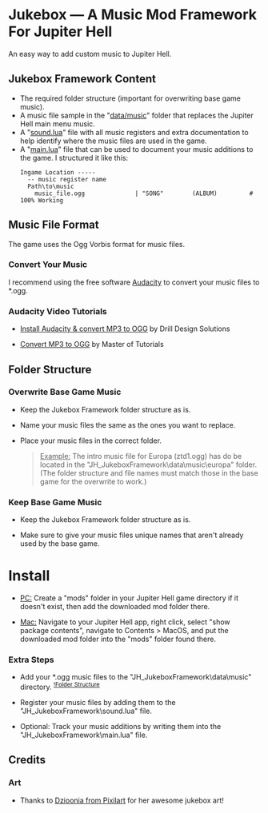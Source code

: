 # Jukebox — A Music Mod Framework For Jupiter Hell
An easy way to add custom music to Jupiter Hell.<br/>

## Jukebox Framework Content
  - The required folder structure (important for overwriting base game music).<br/>
  - A music file sample in the "[data/music](data/music)" folder that replaces the Jupiter Hell main menu music.<br/>
  - A "[sound.lua](/sound.lua)" file with all music registers and extra documentation to help identify where the music files are used in the game.<br/>
  - A "[main.lua](/main.lua)" file that can be used to document your music additions to the game. I structured it like this:<br/>
    ```
    Ingame Location -----
      -- music register name
      Path\to\music		
        music_file.ogg			    | "SONG"		(ALBUM)			# 100% Working
    ```

## Music File Format
The game uses the Ogg Vorbis format for music files.
### Convert Your Music
I recommend using the free software [Audacity](https://www.audacityteam.org/) to convert your music files to *.ogg.
### Audacity Video Tutorials
  - [Install Audacity & convert MP3 to OGG](https://www.youtube.com/watch?v=UlTVuDe63fw) by Drill Design Solutions
    
  - [Convert MP3 to OGG](https://www.youtube.com/watch?v=fOKShUcpzcg) by Master of Tutorials

## Folder Structure
### Overwrite Base Game Music
 - Keep the Jukebox Framework folder structure as is.<br/>
 - Name your music files the same as the ones you want to replace.<br/>
 - Place your music files in the correct folder.
   
   > <ins>Example:</ins> The intro music file for Europa (ztd1.ogg) has do be located in the "JH_JukeboxFramework\data\music\europa" folder.<br/>
     (The folder structure and file names must match those in the base game for the overwrite to work.)
### Keep Base Game Music
 - Keep the Jukebox Framework folder structure as is.
   
 - Make sure to give your music files unique names that aren't already used by the base game.

# Install
  - <ins>PC:</ins> Create a "mods" folder in your Jupiter Hell game directory if it doesn't exist, then add the downloaded mod folder there.
    
  - <ins>Mac:</ins> Navigate to your Jupiter Hell app, right click, select "show package contents", navigate to Contents > MacOS, and put the downloaded mod folder into the "mods" folder found there.
### Extra Steps
  - Add your *.ogg music files to the "JH_JukeboxFramework\data\music" directory. <sup>[!Folder Structure](#folder-structure)</sup>
  
  - Register your music files by adding them to the "JH_JukeboxFramework\sound.lua" file.
    
  - Optional: Track your music additions by writing them into the "JH_JukeboxFramework\main.lua" file.

## Credits
### Art
  - Thanks to [Dzioonia from Pixilart](https://www.pixil.art/dzioonia) for her awesome jukebox art!<br/>
